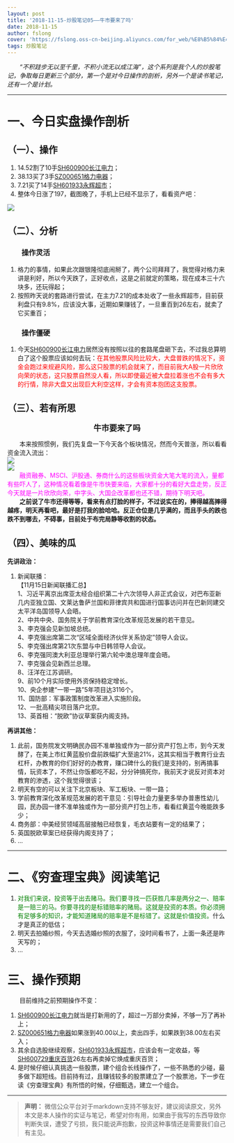```yaml
---
layout: post
title: '2018-11-15-炒股笔记05——牛市要来了吗'
date: 2018-11-15
author: fslong
cover: 'https://fslong.oss-cn-beijing.aliyuncs.com/for_web/%E8%B5%84%E4%BA%A7/%E8%B5%84%E4%BA%A7_2018-11-15-20-50-28-487_com.android.ha.png'
tags: 炒股笔记
---
```

  
*&emsp;&emsp;“不积跬步无以至千里，不积小流无以成江海”，这个系列是我个人的炒股笔记，争取每日更新三个部分，第一个是对今日操作的剖析，另外一个是读书笔记，还有一个是计划。*  

---
# **一、今日实盘操作剖析**

## **（一）、操作**
1. 14.52割了10手[SH600900长江电力](https://xueqiu.com/S/SH600900)；
2. 38.13买了3手[SZ000651格力电器](https://xueqiu.com/S/SZ000651)；
3. 7.21买了14手[SH601933永辉超市](https://xueqiu.com/S/SH601933)；
4. 整体今日涨了197，截图晚了，手机上已经不显示了，看看资产吧：    

![](https://fslong.oss-cn-beijing.aliyuncs.com/for_web/%E8%B5%84%E4%BA%A7/%E8%B5%84%E4%BA%A7_2018-11-15-20-50-28-487_com.android.ha.png)

## **（二）、分析**
### &emsp;&emsp;**操作灵活**
1. 格力的事情，如果此次跟银隆彻底闹掰了，两个公司拜拜了，我觉得对格力来讲是利好，所以今天跌了，正好收点，这是之前就定的策略，现在成本三十六块多，还玩得起；
2. 按照昨天说的套路进行尝试，在主力7.21的成本处收了一些永辉超市，目前获利盘只有9.8%，应该没大事，近期如果赚钱了，一旦重百到26左右，就卖了它买重百；

### &emsp;&emsp;**操作僵硬**
1. 今天[SH600900长江电力](https://xueqiu.com/S/SH600900)居然没有按照以往的套路尾盘砸下去，不过我总算明白了这个股票应该如何去玩：<font color="red">在其他股票风险比较大，大盘普跌的情况下，资金会跑过来规避风险，那么这只股票的机会就来了，而目前我大A股一片欣欣向荣的状态，这只股票自然没人看，所以即使最近被大盘拉着涨也不会有多大的行情，除非大盘又出现巨大利空这样，才会有资本抱团这支股票。</font>

## **（三）、若有所思**
<font size="4"><p style="text-align:center"><b>牛市要来了吗</b></p></font> 
&emsp;&emsp;本来按照惯例，我们先复盘一下今天各个板块情况，然而今天普涨，所以看看资金流入流出：  
![](https://fslong.oss-cn-beijing.aliyuncs.com/for_web/%E6%9D%BF%E5%9D%97/%E4%B8%BB%E5%8A%9B%E6%B5%81%E5%85%A5_2018-11-15-15-13-41-160_com.hsl.stock.png)  
![](https://fslong.oss-cn-beijing.aliyuncs.com/for_web/%E6%9D%BF%E5%9D%97/%E4%B8%BB%E5%8A%9B%E6%B5%81%E5%87%BA_2018-11-15-20-51-47-762_com.hsl.stock.png)  
&emsp;&emsp;<font color="#ff00ff">融资融券、MSCI、沪股通、券商什么的这些板块资金大笔大笔的流入，量都有些吓人了，这种情况看着像是牛市快要来临，大家都十分的看好大盘走势，反正今天就是一片欣欣向荣，中字头、大国企改革都也还不错，期待下明天吧。</font>   
&emsp;&emsp;**之前说了牛市还得等等，看来有点打脸的样子，不过说实在的，捧得越高摔得越疼，明天再看吧，最好是打我的脸哈哈。反正仓位是几乎满的，而且手头的跌也跌不到哪去，不碍事，目前处于布完局静等收割的状态。**

## **（四）、美味的瓜**

**先讲政治：**
1. 新闻联播：  
【11月15日新闻联播汇总】  
1、习近平离京出席亚太经合组织第二十六次领导人非正式会议，对巴布亚新几内亚独立国、文莱达鲁萨兰国和菲律宾共和国进行国事访问并在巴新同建交太平洋岛国领导人会晤。  
2、中共中央、国务院关于学前教育深化改革规范发展的若干意见。  
3、李克强会见新加坡总统。  
4、李克强出席第二次“区域全面经济伙伴关系协定”领导人会议。  
5、李克强出席第21次东盟与中日韩领导人会议。  
6、李克强同澳大利亚总理举行第六轮中澳总理年度会晤。  
7、李克强会见新西兰总理。  
8、汪洋在江苏调研。  
9、前10个月实际使用外资保持稳定增长。  
10、央企参建“一带一路”5年项目达3116个。  
11、国防部：军事政策制度改革进入实施阶段。  
12、一批高精尖项目落户北京。  
13、英首相：“脱欧”协议草案获内阁支持。    

**再讲其他：**  
1. 此前，国务院发文明确民办园不准单独或作为一部分资产打包上市，到今天发酵了，在美上市红黄蓝股价盘前跌幅扩大至逾21%，这其实相当于教育行业去杠杆，办教育的你们好好的办教育，赚口碑什么的我们是支持的，别再搞事情，玩资本了，不然让你饭都吃不起，分分钟搞死你，我前天才说反对资本对教育的渗透，这个我觉得很该；
2. 明天有空的可以关注下北京板块、军工板块、一带一路；
3. 学前教育深化改革规范发展的若干意见：引导社会力量更多举办普惠性幼儿园，民办园一律不准单独或作为一部分资产打包上市，看看红黄蓝今晚能跌多少；
4. 商务部：中美经贸领域高层接触已经恢复，毛衣站要有一定的结果了； 
5. 英国脱欧草案已经获得内阁支持了；
6.  ...

---

# **二、《穷查理宝典》阅读笔记**
1. <font color="green">对我们来说，投资等于出去赌马。我们要寻找一匹获胜几率是两分之一、赔率是一赔三的马。你要寻找的是标错赔率的赌局。这就是投资的本质。你必须拥有足够多的知识，才能知道赌局的赔率是不是标错了。这就是价值投资。</font>什么才是真正的低估；
2. 明天去拍婚纱照，今天去选婚纱照的衣服了，没时间看书了，上面一条还是昨天写的；
3.  ...


# **三、操作预期**

&emsp;&emsp;目前维持之前预期操作不变：
1. [SH600900长江电力](https://xueqiu.com/S/SH600900)就当是打新用的了，超过一万部分卖掉，不够一万了再补上；
2. [SZ000651格力电器](https://xueqiu.com/S/SZ000651)如果涨到40.00以上，卖出四手，如果跌到38.00左右买入；
3. 其余自选股继续观察，[SH601933永辉超市](https://xueqiu.com/S/SH601933)，应该会有一定收益，等[SH600729重庆百货](https://xueqiu.com/S/SH600729)26左右再卖掉它焕成重庆百货；
4. 是时候仔细认真挑选一些股票，建个组合长线操作了，一些不熟悉的少碰，最多做下超短线。目前持有过，且赚钱较多的股票建立了一个股票池，下一步在读《穷查理宝典》有所悟的时候，仔细甄选，建立一个组合。
 
---   
  
> **声明：**
> 微信公众平台对于markdown支持不够友好，建议阅读原文，另外本文是本人操作的实证与笔记，希望对你有用，如果由于我写的东西导致你判断失误，遭受了亏损，我只能说声抱歉，投资这种事情还是需要我们自己有主见。